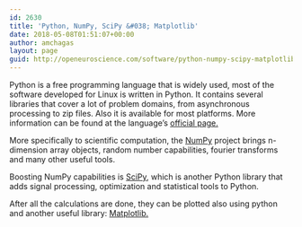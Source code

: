 ```yaml
---
id: 2630
title: 'Python, NumPy, SciPy &#038; Matplotlib'
date: 2018-05-08T01:51:07+00:00
author: amchagas
layout: page
guid: http://openeuroscience.com/software/python-numpy-scipy-matplotlib-copy/
---
```

Python is a free programming language that is widely used, most of the software developed for Linux is written in Python. It contains several libraries that cover a lot of problem domains, from asynchronous processing to zip files. Also it is available for most platforms. More information can be found at the language&#8217;s [official page.](http://www.python.org/)

More specifically to scientific computation, the [NumPy](http://www.numpy.org/) project brings n-dimension array objects, random number capabilities, fourier transforms and many other useful tools.

Boosting NumPy capabilities is [SciPy](http://www.scipy.org/), which is another Python library that adds signal processing, optimization and statistical tools to Python.

After all the calculations are done, they can be plotted also using python and another useful library: [Matplotlib.](http://matplotlib.org/)